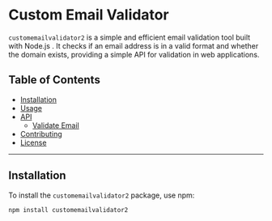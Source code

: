 # Custom Email Validator

`customemailvalidator2` is a simple and efficient email validation tool built with Node.js . It checks if an email address is in a valid format and whether the domain exists, providing a simple API for validation in web applications.

## Table of Contents
- [Installation](#installation)
- [Usage](#usage)
- [API](#api)
  - [Validate Email](#validate-email)
- [Contributing](#contributing)
- [License](#license)

---

## Installation

To install the `customemailvalidator2` package, use npm:

```bash
npm install customemailvalidator2
